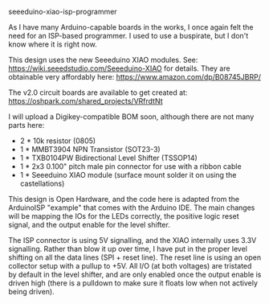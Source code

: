 seeeduino-xiao-isp-programmer

As I have many Arduino-capable boards in the works, I once again felt the need
for an ISP-based programmer.  I used to use a buspirate, but I don't know 
where it is right now.

This design uses the new Seeeduino XIAO modules.  See:
https://wiki.seeedstudio.com/Seeeduino-XIAO for details.  They are obtainable
very affordably here:
https://www.amazon.com/dp/B08745JBRP/

The v2.0 circuit boards are available to get created at:
https://oshpark.com/shared_projects/VRfrdtNt

I will upload a Digikey-compatible BOM soon, although there are not many parts
here:
* 2 * 10k resistor (0805)
* 1 * MMBT3904 NPN Transistor (SOT23-3)
* 1 * TXB0104PW Bidirectional Level Shifter (TSSOP14)
* 1 * 2x3 0.100" pitch male pin connector for use with a ribbon cable
* 1 * Seeeduino XIAO module (surface mount solder it on using the castellations)

This design is Open Hardware, and the code here is adapted from the ArduinoISP
"example" that comes with the Arduino IDE.  The main changes will be mapping
the IOs for the LEDs correctly, the positive logic reset signal, and the output
enable for the level shifter.

The ISP connector is using 5V signalling, and the XIAO internally uses 3.3V
signalling.  Rather than blow it up over time, I have put in the proper level
shifting on all the data lines (SPI + reset line).  The reset line is using
an open collector setup with a pullup to +5V.  All I/O (at both voltages) are
tristated by default in the level shifter, and are only enabled once the output
enable is driven high (there is a pulldown to make sure it floats low when not
actively being driven).

